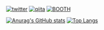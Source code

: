 [![twitter](https://img.shields.io/badge/tqcto-Twitter-1DA1F2.svg?logo=twitter&style=plastic)](https://twitter.com/tqcto)
[![qiita](https://img.shields.io/badge/blog-Qiita-55C500.svg?logo=qiita&style=plastic)](https://qiita.com/genkaigakuseiprogrammer)
[![BOOTH](https://img.shields.io/badge/shop-BOOTH-%23FC4D50?style=plastic)](https://scq1d.booth.pm)

[![Anurag's GitHub stats](https://github-readme-stats.vercel.app/api?username=sca1d&count_private=true&hide=contribs&show_icons=true&theme=dracula)](https://github.com/anuraghazra/github-readme-stats)
[![Top Langs](https://github-readme-stats.vercel.app/api/top-langs/?username=sca1d&layout=compact&theme=dracula)](https://github.com/anuraghazra/github-readme-stats)
